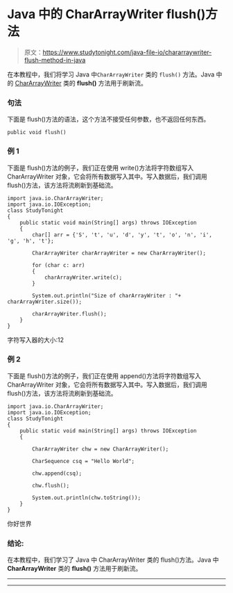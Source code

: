 # Java 中的 CharArrayWriter flush()方法

> 原文：<https://www.studytonight.com/java-file-io/chararraywriter-flush-method-in-java>

在本教程中，我们将学习 Java 中`CharArrayWriter` 类的 `flush()` 方法。Java 中的 [CharArrayWriter](http://www.studytonight.com/java-file-io/java-chararraywriter-class) 类的 **flush()** 方法用于刷新流。

### 句法

下面是 flush()方法的语法，这个方法不接受任何参数，也不返回任何东西。

```
public void flush()
```

### 例 1

下面是 flush()方法的例子，我们正在使用 write()方法将字符数组写入 CharArrayWriter 对象，它会将所有数据写入其中。写入数据后，我们调用 flush()方法，该方法将流刷新到基础流。

```
import java.io.CharArrayWriter;
import java.io.IOException;
class StudyTonight
{
	public static void main(String[] args) throws IOException 
	{ 
        char[] arr = {'S', 't', 'u', 'd', 'y', 't', 'o', 'n', 'i', 'g', 'h', 't'}; 

        CharArrayWriter charArrayWriter = new CharArrayWriter(); 

        for (char c: arr)
        { 
        	charArrayWriter.write(c); 
        } 

        System.out.println("Size of charArrayWriter : "+ charArrayWriter.size()); 

        charArrayWriter.flush(); 
	} 
}
```

字符写入器的大小:12

### 例 2

下面是 flush()方法的例子，我们正在使用 append()方法将字符数组写入 CharArrayWriter 对象，它会将所有数据写入其中。写入数据后，我们调用 flush()方法，该方法将流刷新到基础流。

```
import java.io.CharArrayWriter;
import java.io.IOException;
class StudyTonight
{
	public static void main(String[] args) throws IOException 
	{ 

		CharArrayWriter chw = new CharArrayWriter();

        CharSequence csq = "Hello World";

        chw.append(csq);

        chw.flush();

        System.out.println(chw.toString());
	} 
}
```

你好世界

### 结论:

在本教程中，我们学习了 Java 中 CharArrayWriter 类的 flush()方法。Java 中 **CharArrayWriter** 类的 **flush()** 方法用于刷新流。

* * *

* * *